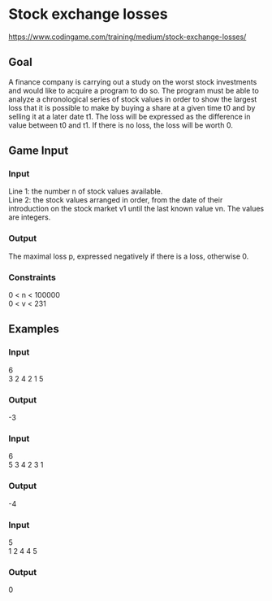 # Stock exchange losses
https://www.codingame.com/training/medium/stock-exchange-losses/

## Goal
A finance company is carrying out a study on the worst stock investments and would like to acquire a program to do so. The program must be able to analyze a chronological series of stock values in order to show the largest loss that it is possible to make by buying a share at a given time t0 and by selling it at a later date t1. The loss will be expressed as the difference in value between t0 and t1. If there is no loss, the loss will be worth 0.

## Game Input
### Input
Line 1: the number n of stock values available. <br>
Line 2: the stock values arranged in order, from the date of their introduction on the stock market v1 until the last known value vn. The values are integers.

### Output
The maximal loss p, expressed negatively if there is a loss, otherwise 0.

### Constraints
0 < n < 100000 <br>
0 < v < 231

## Examples
### Input
6 <br>
3 2 4 2 1 5

### Output
-3

### Input
6 <br>
5 3 4 2 3 1

### Output
-4

### Input
5 <br>
1 2 4 4 5

### Output
0
